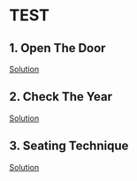 # TEST

## 1. Open The Door

<a href = "https://github.com/aaryarajoju/cu-hackerrank/blob/main/Test-2%20(11%20Nov%202020)/Test/Q1.%20Open%20the%20Door/">Solution</a>


## 2. Check The Year

<a href = "https://github.com/aaryarajoju/cu-hackerrank/blob/main/Test-2%20(11%20Nov%202020)/Test/Q2.%20Check%20the%20Year/">Solution</a>


## 3. Seating Technique

<a href = "https://github.com/aaryarajoju/cu-hackerrank/blob/main/Test-2%20(11%20Nov%202020)/Test/Q3.%20Seating%20Technique/">Solution</a>

<br>
